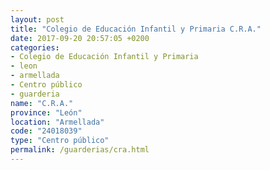 ```yaml
---
layout: post
title: "Colegio de Educación Infantil y Primaria C.R.A."
date: 2017-09-20 20:57:05 +0200
categories:
- Colegio de Educación Infantil y Primaria
- leon
- armellada
- Centro público
- guarderia
name: "C.R.A."
province: "León"
location: "Armellada"
code: "24018039"
type: "Centro público"
permalink: /guarderias/cra.html
---
```

